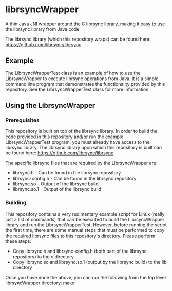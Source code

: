 # librsyncWrapper
A thin Java JNI wrapper around the C librsync library, making it easy to use the librsync library from Java code.

The librsync library (which this repository wraps) can be found here:  https://github.com/librsync/librsync

## Example
The LibrsyncWrapperTest class is an example of how to use the LibrsyncWrapper to execute librsync operations
from Java.  It is a simple command line program that demonstrates the functionality provided by this repository.
See the LibrsyncWrapperTest class for more information.

## Using the LibrsyncWrapper
### Prerequisites
This repository is built on top of the librsync library.  In order to build the code provided in this repository
and/or run the example LibrsyncWrapperTest program, you must already have access to the librsync library.
The librsync library upon which this repository is built can be found here:  https://github.com/librsync/librsync

The specific librsync files that are required by the LibrsyncWrapper are:
* librsync.h  - Can be found in the librsync repository
* librsync-config.h - Can be found in the librsync repository
* librsync.so - Output of the librsync build
* librsync.so.1 - Output of the librsync build

### Building
This repository contains a very rudimentary example script for Linux (really just a list of commands) that can be
executed to build the LibrsyncWrapper library and run the LibrsyncWrapperTest.  However, before running the script the
first time, there are some manual steps that must be performed to copy the required librsync files to this repository's
directory.  Please perform these steps:

* Copy librsync.h and librsync-config.h (both part of the librsync repository) to the c directory
* Copy librsync.so and librsync.so.1 (output by the librsync build) to the lib directory

Once you have done the above, you can run the following from the top level librsyncWrapper directory:
 make

